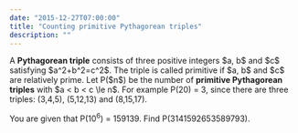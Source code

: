 ```yaml
---
date: "2015-12-27T07:00:00"
title: "Counting primitive Pythagorean triples"
description: ""
---
```


<p>
A <b>Pythagorean triple</b> consists of three positive integers $a, b$ and $c$ satisfying $a^2+b^2=c^2$.
The triple is called primitive if $a, b$ and $c$ are relatively prime.
Let P($n$) be the number of <b>primitive Pythagorean triples</b> with $a &lt; b &lt; c \le n$.
For example P(20) = 3, since there are three triples: (3,4,5), (5,12,13) and (8,15,17).
</p>
<p>
You are given that P(10<sup>6</sup>) = 159139.
Find P(3141592653589793).
</p>


